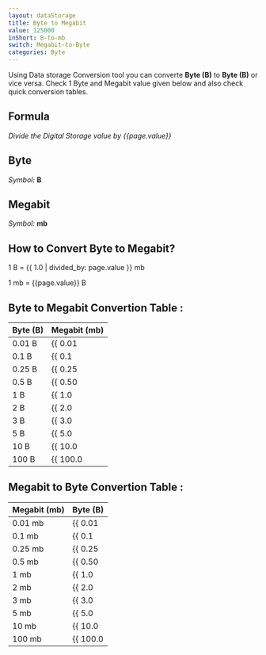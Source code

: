 ```yaml
---
layout: dataStorage
title: Byte to Megabit
value: 125000
inShort: B-to-mb
switch: Megabit-to-Byte
categories: Byte
---
```


Using Data storage Conversion tool you can converte **Byte (B)** to **Byte (B)** or vice versa. Check 1 Byte and Megabit value given below and also check quick conversion tables.

## Formula
*Divide the Digital Storage value by {{page.value}}*

## Byte
*Symbol:* **B**

## Megabit
*Symbol:* **mb**

## How to Convert Byte to Megabit?

1 B = {{ 1.0 | divided_by: page.value }} mb

1 mb = {{page.value}} B


## Byte to Megabit Convertion Table :

| Byte (B) | Megabit (mb) |
| ---- | ---- |
| 0.01 B | {{ 0.01 | divided_by: page.value }} mb |
| 0.1 B | {{ 0.1 | divided_by: page.value }} mb |
| 0.25 B | {{ 0.25 | divided_by: page.value }} mb |
| 0.5 B | {{ 0.50 | divided_by: page.value }} mb |
| 1 B | {{ 1.0 | divided_by: page.value }} mb |
| 2 B | {{ 2.0 | divided_by: page.value }} mb |
| 3 B | {{ 3.0 | divided_by: page.value }} mb |
| 5 B | {{ 5.0 | divided_by: page.value }} mb |
| 10 B | {{ 10.0 | divided_by: page.value }} mb |
| 100 B | {{ 100.0 | divided_by: page.value }} mb |

## Megabit to Byte Convertion Table :

| Megabit (mb) | Byte (B) |
| ---- | ---- |
| 0.01 mb | {{ 0.01 | times: page.value }} B |
| 0.1 mb | {{ 0.1 | times: page.value }} B |
| 0.25 mb | {{ 0.25 | times: page.value }} B |
| 0.5 mb | {{ 0.50 | times: page.value }} B |
| 1 mb | {{ 1.0 | times: page.value }} B |
| 2 mb | {{ 2.0 | times: page.value }} B |
| 3 mb | {{ 3.0 | times: page.value }} B |
| 5 mb | {{ 5.0 | times: page.value }} B |
| 10 mb | {{ 10.0 | times: page.value }} B |
| 100 mb | {{ 100.0 | times: page.value }} B |


<script>
document.getElementById('selectInput')[1].selected = true
document.getElementById('selectOutput')[6].selected = true
</script>
